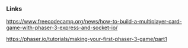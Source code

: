 
### Links

https://www.freecodecamp.org/news/how-to-build-a-multiplayer-card-game-with-phaser-3-express-and-socket-io/

https://phaser.io/tutorials/making-your-first-phaser-3-game/part1
